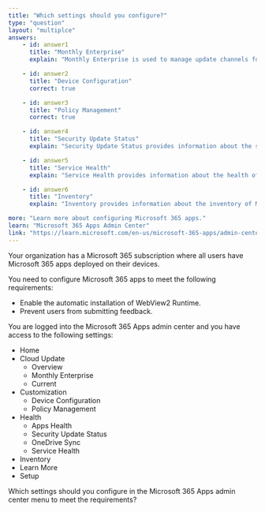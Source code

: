 ```yaml
---
title: "Which settings should you configure?"
type: "question"
layout: "multiplce"
answers:
    - id: answer1
      title: "Monthly Enterprise"
      explain: "Monthly Enterprise is used to manage update channels for Microsoft 365 apps."

    - id: answer2
      title: "Device Configuration"
      correct: true

    - id: answer3
      title: "Policy Management"
      correct: true

    - id: answer4
      title: "Security Update Status"
      explain: "Security Update Status provides information about the security update status of Microsoft 365 apps."

    - id: answer5
      title: "Service Health"
      explain: "Service Health provides information about the health of Microsoft 365 services."

    - id: answer6
      title: "Inventory"
      explain: "Inventory provides information about the inventory of Microsoft 365 apps,"

more: "Learn more about configuring Microsoft 365 apps."
learn: "Microsoft 365 Apps Admin Center"
link: "https://learn.microsoft.com/en-us/microsoft-365-apps/admin-center/overview"
---
```

Your organization has a Microsoft 365 subscription where all users have Microsoft 365 apps deployed on their devices.

You need to configure Microsoft 365 apps to meet the following requirements:

- Enable the automatic installation of WebView2 Runtime.
- Prevent users from submitting feedback.

You are logged into the Microsoft 365 Apps admin center and you have access to the following settings:

- Home
- Cloud Update
    - Overview
    - Monthly Enterprise
    - Current
- Customization
    - Device Configuration
    - Policy Management
- Health
    - Apps Health
    - Security Update Status
    - OneDrive Sync
    - Service Health
- Inventory
- Learn More
- Setup

Which settings should you configure in the Microsoft 365 Apps admin center menu to meet the requirements?

